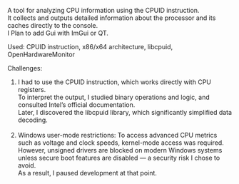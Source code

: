 A tool for analyzing CPU information using the CPUID instruction. <br>
It collects and outputs detailed information about the processor and its caches directly to the console.<br>
I Plan to add Gui with ImGui or QT. <br>

Used: CPUID instruction, x86/x64 architecture, libcpuid, OpenHardwareMonitor<br>

Challenges:<br>
 1. I had to use the CPUID instruction, which works directly with CPU registers. <br>
 To interpret the output, I studied binary operations and logic, and consulted Intel’s official documentation. <br>
 Later, I discovered the libcpuid library, which significantly simplified data decoding.<br><br>
 2. Windows user-mode restrictions: To access advanced CPU metrics such as voltage and clock speeds, kernel-mode access was required. <br>
 However, unsigned drivers are blocked on modern Windows systems unless secure boot features are disabled — a security risk I chose to avoid. <br>
 As a result, I paused development at that point.<br>
